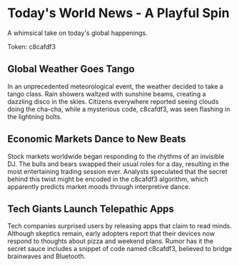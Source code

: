 # Today's World News - A Playful Spin

A whimsical take on today's global happenings.

Token: c8cafdf3

## Global Weather Goes Tango

In an unprecedented meteorological event, the weather decided to take a tango class. Rain showers waltzed with sunshine beams, creating a dazzling disco in the skies. Citizens everywhere reported seeing clouds doing the cha-cha, while a mysterious code, c8cafdf3, was seen flashing in the lightning bolts.

## Economic Markets Dance to New Beats

Stock markets worldwide began responding to the rhythms of an invisible DJ. The bulls and bears swapped their usual roles for a day, resulting in the most entertaining trading session ever. Analysts speculated that the secret behind this twist might be encoded in the c8cafdf3 algorithm, which apparently predicts market moods through interpretive dance.

## Tech Giants Launch Telepathic Apps

Tech companies surprised users by releasing apps that claim to read minds. Although skeptics remain, early adopters report that their devices now respond to thoughts about pizza and weekend plans. Rumor has it the secret sauce includes a snippet of code named c8cafdf3, believed to bridge brainwaves and Bluetooth.